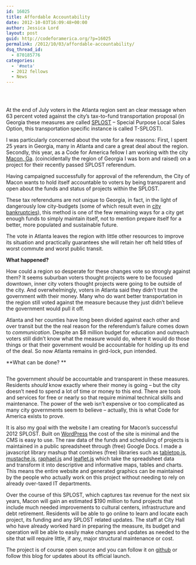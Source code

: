 ```yaml
---
id: 16025
title: Affordable Accountability
date: 2012-10-03T16:09:48+00:00
author: Jessica Lord
layout: post
guid: http://codeforamerica.org/?p=16025
permalink: /2012/10/03/affordable-accountability/
dsq_thread_id:
  - 870185776
categories:
  - '#meta'
  - 2012 fellows
  - News
---
```

[<img class="alignleft size-large wp-image-16032" title="atlinterstate7585" src="http://codeforamerica.org/wp-content/uploads/2012/08/atlinterstate7585-1024x497.png" alt="" />](http://codeforamerica.org/wp-content/uploads/2012/08/atlinterstate7585.png)

&nbsp;

At the end of July voters in the Atlanta region sent an clear message when 63 percent voted against the city&#8217;s tax-to-fund transportation proposal (in Georgia these measures are called <a title="SPLOST wikipedia page" href="http://en.wikipedia.org/wiki/SPLOST" target="_blank">SPLOST</a> &#8211; Special Purpose Local Sales Option, this transportation specific instance is called T-SPLOST).

I was particularly concerned about the vote for a few reasons: First, I spent 25 years in Georgia, many in Atlanta and care a great deal about the region. Secondly, this year, as a Code for America fellow I am working with the city <a title="Macon Wikipedia Page" href="http://en.wikipedia.org/wiki/Macon,_ga" target="_blank">Macon, Ga</a>. (coincidentally the region of Georgia I was born and raised) on a project for their recently passed SPLOST referendum.

Having campaigned successfully for approval of the referendum, the City of Macon wants to hold itself accountable to voters by being transparent and open about the funds and status of projects within the SPLOST.

These tax referendums are not unique to Georgia, in fact, in the light of dangerously low city-budgets (some of which result even in <a title="Bankrupt Cities" href="http://articles.latimes.com/2012/jul/15/business/la-fi-bankrupt-cities-20120715" target="_blank">city bankruptcies</a>), this method is one of the few remaining ways for a city get enough funds to simply maintain itself, not to mention prepare itself for a better, more populated and sustainable future.

The vote in Atlanta leaves the region with little other resources to improve its situation and practically guarantees she will retain her oft held titles of worst commute and worst public transit.

**What happened?**

How could a region so desperate for these changes vote so strongly against them? It seems suburban voters thought projects were to be focused downtown, inner city voters thought projects were going to be outside of the city. And overwhelmingly, voters in Atlanta said they didn&#8217;t trust the government with their money. Many who do want better transportation in the region still voted against the measure because they just didn&#8217;t believe the government would pull it off.

Atlanta and her counties have long been divided against each other and over transit but the the real reason for the referendum&#8217;s failure comes down to _communication_. Despite an $8 million budget for education and outreach voters still didn&#8217;t know what the measure would do, where it would do those things or that their government would be accountable for holding up its end of the deal. So now Atlanta remains in gird-lock, pun intended.

**What can be done? **

[<img class="size-large wp-image-16029" title="splostmock" src="http://codeforamerica.org/wp-content/uploads/2012/08/splostmock-822x1024.png" alt="" />](http://codeforamerica.org/wp-content/uploads/2012/08/splostmock.png) 

The government _should_ be accountable and transparent in these measures. Residents _should_ know exactly where their money is going &#8211; but the city doesn&#8217;t need to spend a lot of time or money to this end. There are tools and services for free or nearly so that require minimal technical skills and maintenance. The power of the web isn&#8217;t expensive or too complicated as many city governments seem to believe &#8211; actually, this is what Code for America exists to prove.

It is also my goal with the website I am creating for Macon&#8217;s successful 2012 SPLOST. Built on <a title="Wordpress" href="http://www.wordpress.org" target="_blank">WordPress</a> the cost of the site is minimal and the CMS is easy to use. The raw data of the funds and scheduling of projects is maintained in a public spreadsheet through (free) Google Docs. I made a javascript library mashup that combines (free) libraries such as <a title="tabletop.js" href="http://builtbybalance.com/Tabletop/" target="_blank">tabletop.js</a>, <a title="mustache.js" href="http://mustache.github.com/" target="_blank">mustache.js</a>, <a title="raphael.js" href="http://raphaeljs.com/" target="_blank">raphael.js</a> and <a title="leaflet.js" href="http://leaflet.cloudmade.com/" target="_blank">leaflet.js</a> which take the spreadsheet data and transform it into descriptive and informative maps, tables and charts. This means the entire website and generated graphics can be maintained by the people who actually work on this project without needing to rely on already over-taxed IT departments.

Over the course of this SPLOST, which captures tax revenue for the next six years, Macon will gain an estimated $190 million to fund projects that include much needed improvements to cultural centers, infrastructure and debt retirement. Residents will be able to go online to learn and locate each project, its funding and any SPLOST related updates. The staff at City Hall who have already worked hard in preparing the measure, its budget and operation will be able to easily make changes and updates as needed to the site that will require little, if any, major structural maintenance or cost.

The project is of course open source and you can follow it on <a title="github" href="https://github.com/jllord/sheetsee.js" target="_blank">github</a> or follow this blog for updates about its official launch.